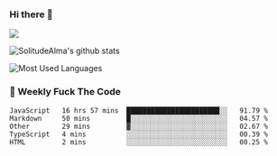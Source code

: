 ### Hi there 👋
<p>
  <a href="https://count.getloli.com/"><img src="https://count.getloli.com/get/@:solitudealma"></a>
</p>

![SolitudeAlma's github stats](https://github-readme-stats.vercel.app/api?username=solitudealma&show_icons=true&theme=radical)

![Most Used Languages](https://github-readme-stats.vercel.app/api/top-langs/?username=solitudealma&layout=compact&hide_border=true&theme=dark)
<!-- ![visitors](https://visitor-badge.glitch.me/badge?page_id=solitudealma.solitudealma.id) -->


### :dart: Weekly Fuck The Code

<!--START_SECTION:waka-->
```text
JavaScript   16 hrs 57 mins  ███████████████████████░░   91.79 % 
Markdown     50 mins         █░░░░░░░░░░░░░░░░░░░░░░░░   04.57 % 
Other        29 mins         ▓░░░░░░░░░░░░░░░░░░░░░░░░   02.67 % 
TypeScript   4 mins          ░░░░░░░░░░░░░░░░░░░░░░░░░   00.39 % 
HTML         2 mins          ░░░░░░░░░░░░░░░░░░░░░░░░░   00.25 % 
```
<!--END_SECTION:waka-->
